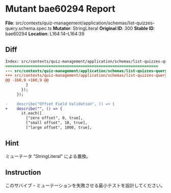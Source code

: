 # Mutant bae60294 Report

**File**: src/contexts/quiz-management/application/schemas/list-quizzes-query.schema.spec.ts
**Mutator**: StringLiteral
**Original ID**: 300
**Stable ID**: bae60294
**Location**: L164:14–L164:39

## Diff

```diff
Index: src/contexts/quiz-management/application/schemas/list-quizzes-query.schema.spec.ts
===================================================================
--- src/contexts/quiz-management/application/schemas/list-quizzes-query.schema.spec.ts	original
+++ src/contexts/quiz-management/application/schemas/list-quizzes-query.schema.spec.ts	mutated #300
@@ -160,9 +160,9 @@
         }
       });
     });
 
-    describe("Offset Field Validation", () => {
+    describe("", () => {
       it.each([
         ["zero offset", 0, true],
         ["small offset", 10, true],
         ["large offset", 1000, true],
```

## Hint

ミューテータ "StringLiteral" による置換。

## Instruction

このサバイブ・ミューテーションを失敗させる最小テストを設計してください。
